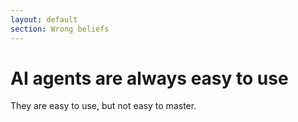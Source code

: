 ```yaml
---
layout: default
section: Wrong beliefs
---
```


# AI agents are always easy to use

They are easy to use, but not easy to master.
